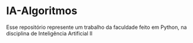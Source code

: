 # IA-Algoritmos
Esse repositório represente um trabalho da faculdade feito em Python, na disciplina de Inteligência Artificial II
